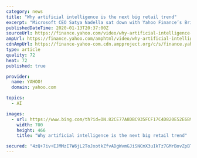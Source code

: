 ```yaml
---
category: news
title: "Why artificial intelligence is the next big retail trend"
excerpt: "Microsoft CEO Satya Nadella sat down with Yahoo Finance’s Brian Sozzi at the worlds largest retail conference, NRF, to discuss what he expects for the future of the retail space."
publishedDateTime: 2020-01-13T20:37:00Z
sourceUrl: https://finance.yahoo.com/video/why-artificial-intelligence-next-big-203725867.html
ampUrl: https://finance.yahoo.com/amphtml/video/why-artificial-intelligence-next-big-203725867.html
cdnAmpUrl: https://finance-yahoo-com.cdn.ampproject.org/c/s/finance.yahoo.com/amphtml/video/why-artificial-intelligence-next-big-203725867.html
type: article
quality: 72
heat: 72
published: true

provider:
  name: YAHOO!
  domain: yahoo.com

topics:
  - AI

images:
  - url: https://www.bing.com/th?id=ON.82CE77A8DBC935FCF17C4D820E52E6B9
    width: 700
    height: 466
    title: "Why artificial intelligence is the next big retail trend"

secured: "4zQ+7iv+EJMMzE7W6jL2ToJxotkZfvADgWvmGJiSNCmX3uIkTz7GMrBovZpBTfidBSCDNfa7a4LrGgQ32WkidHwScWFo9Tx1H55h4QoslV2n12HPzo883ntfRp0XYLafZcEuZ3Z0Mtl19LAVcPqWDGcyboZ9FlEMnDOgmV5cskLwdz8GH+UyR8b5X5S3iHZfxvwW3PoiWBpzAMV06h7tBX1MwAFyiQpX7Ra+Eeo4ff2KK1bEe5hzq3f+qeSw/tnCEaHl2+IUqMN9NtiPME3OzQ==;6TMf/vnYt8FLpNwGUWnhew=="
---
```



